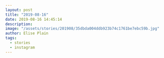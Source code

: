 ```yaml
---
layout: post
title: "2019-08-16"
date: 2019-08-16 14:45:14
description: 
image: "/assets/stories/201908/35dbda004ddb923b74c1761be7ebc59b.jpg"
author: Elise Plain
tags: 
  - stories
  - instagram
---
```



<p></p>
